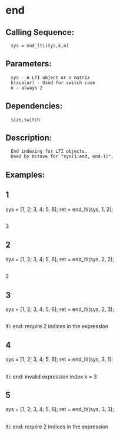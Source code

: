 # end
## Calling Sequence:
      sys = end_lti(sys,k,n)
## Parameters:
      sys - A LTI object or a matrix
      k(scalar) - Used for switch case
      n - always 2
## Dependencies:
      size,switch
## Description:
      End indexing for LTI objects.
      Used by Octave for "sys(1:end, end-1)".
## Examples:
## 1
  sys = [1, 2; 3, 4; 5, 6];
  ret = end_lti(sys, 1, 2);
##
  3
## 2
  sys = [1, 2; 3, 4; 5, 6];
  ret = end_lti(sys, 2, 2);
##
  2
## 3
   sys = [1, 2; 3, 4; 5, 6];
   ret = end_lti(sys, 2, 3);
##
   lti: end: require 2 indices in the expression
## 4
   sys = [1, 2; 3, 4; 5, 6];
   ret = end_lti(sys, 3, 1);
##
  lti: end: invalid expression index k = 3
## 5
  sys = [1, 2; 3, 4; 5, 6];
  ret = end_lti(sys, 3, 3);
##
 lti: end: require 2 indices in the expression
